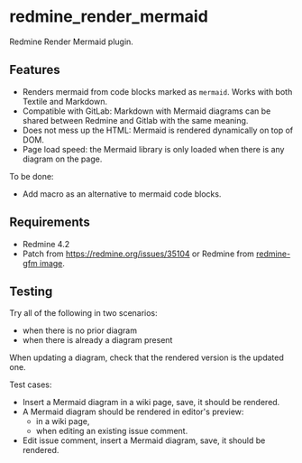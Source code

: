 # redmine_render_mermaid

Redmine Render Mermaid plugin.

## Features

* Renders mermaid from code blocks marked as `mermaid`. Works with both Textile and Markdown.
* Compatible with GitLab: Markdown with Mermaid diagrams can be shared between Redmine and Gitlab with the same meaning.
* Does not mess up the HTML: Mermaid is rendered dynamically on top of DOM.
* Page load speed: the Mermaid library is only loaded when there is any diagram on the page.

To be done:
* Add macro as an alternative to mermaid code blocks.

## Requirements

* Redmine 4.2
* Patch from https://redmine.org/issues/35104 or Redmine from [redmine-gfm image](https://hub.docker.com/r/orchitech/redmine-gfm).

## Testing

Try all of the following in two scenarios:
* when there is no prior diagram
* when there is already a diagram present

When updating a diagram, check that the rendered version is the updated one.

Test cases:
* Insert a Mermaid diagram in a wiki page, save, it should be rendered.
* A Mermaid diagram should be rendered in editor's preview:
  * in a wiki page,
  * when editing an existing issue comment.
* Edit issue comment, insert a Mermaid diagram, save, it should be rendered.
